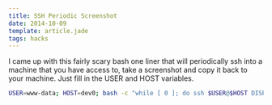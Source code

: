 ```yaml
---
title: SSH Periodic Screenshot
date: 2014-10-09
template: article.jade
tags: hacks
---
```


I came up with this fairly scary bash one liner that will periodically ssh into a machine that you have access to, take a screenshot and copy it back to your machine. Just fill in the USER and HOST variables.

```bash
USER=www-data; HOST=dev0; bash -c "while [ 0 ]; do ssh $USER@$HOST DISPLAY=:1.0 import -window root /tmp/a.png; date +%s | xargs -I {} scp $USER@$HOST:/tmp/a.png $USER@$HOST-{}.png; sleep 2; done"
```
